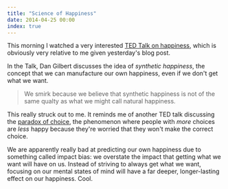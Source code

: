 ```yaml
---
title: "Science of Happiness"
date: 2014-04-25 00:00
index: true
---
```


This morning I watched a very interested [TED Talk on happiness](http://www.ted.com/talks/dan_gilbert_asks_why_are_we_happy), which is obviously very relative to me given yesterday's blog post.

In the Talk, Dan Gilbert discusses the idea of _synthetic happiness_, the concept that we can manufacture our own happiness, even if we don't get what we want.

> We smirk because we believe that synthetic happiness is not of the same qualty as what we might call natural happiness.

This really struck out to me. It reminds me of another TED talk discussing the [paradox of choice](http://www.ted.com/talks/barry_schwartz_on_the_paradox_of_choice), the phenomenon where people with _more_ choices are _less_ happy because they're worried that they won't make the correct choice.

We are apparently really bad at predicting our own happiness due to something called impact bias: we overstate the impact that getting what we want will have on us. Instead of striving to always get what we want, focusing on our mental states of mind will have a far deeper, longer-lasting effect on our happiness. Cool.

<!-- more -->
